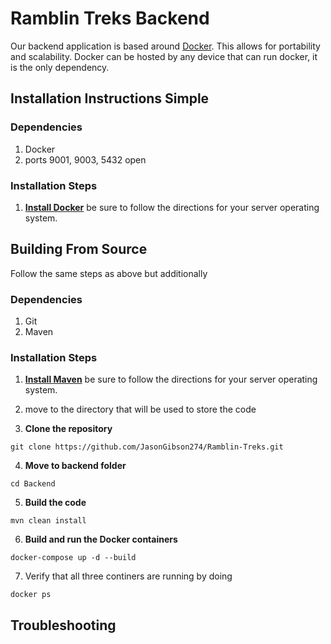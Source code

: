 # Ramblin Treks Backend
Our backend application is based around [Docker](https://www.docker.com). This allows for portability and scalability. Docker can be hosted by any device that can run docker, it is the only dependency.

## Installation Instructions Simple

### Dependencies
1. Docker
4. ports 9001, 9003, 5432 open

### Installation Steps
1. __[Install Docker](https://docs.docker.com/install/)__ be sure to follow the directions for your server operating system.

## Building From Source
Follow the same steps as above but additionally

### Dependencies
1. Git
2. Maven

### Installation Steps

   1. __[Install Maven](https://maven.apache.org/install.html)__ be sure to follow the directions for your server operating system.

   2. move to the directory that will be used to store the code

   3. __Clone the repository__

   ```git clone https://github.com/JasonGibson274/Ramblin-Treks.git```

   4. __Move to backend folder__

   ```cd Backend```

   5. __Build the code__

   ```mvn clean install```

   6. __Build and run the Docker containers__

   ```docker-compose up -d --build```

   7. Verify that all three continers are running by doing

   ```docker ps```


## Troubleshooting
